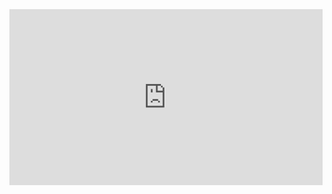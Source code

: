 
<iframe width="560" height="315" src="https://www.youtube.com/embed/L4_oXp7cJos?si=3teOc4kGuxlElZQj" title="YouTube video player" frameborder="0" allow="accelerometer; autoplay; clipboard-write; encrypted-media; gyroscope; picture-in-picture; web-share" allowfullscreen></iframe>
